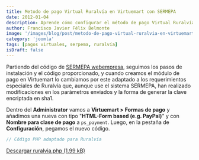 ```yaml
---
title: Metodo de pago Virtual Ruralvía en Virtuemart con SERMEPA
date: 2012-01-04
description: Aprende cómo configurar el método de pago Virtual Ruralvía en Virtuemart utilizando el sistema SERMEPA, con instrucciones detalladas y código adaptado.
author: Francisco Javier Félix Belmonte
image: '/images/blog/post/metodo-de-pago-virtual-ruralvia-en-virtuemart-con-sermepa.webp'
category: 'joomla'
tags: [pagos virtuales, serpema, ruralvía]
isDraft: false
---
```


Partiendo del código de [SERMEPA webempresa](http://www.webempresa.com/blog/item/307-configuracion-de-la-pasarela-de-pago-sermepa-en-virtuemart.html), seguimos los pasos de instalación y el código proporcionado, y cuando creamos el módulo de pago en Virtuemart lo cambiamos por este adaptado a los requerimientos especiales de Ruralvía que, aunque use el sistema SERMEPA, han realizado modificaciones en los parámetros enviados y la forma de generar la clave encriptada en sha1.

Dentro del **Administrator** vamos a **Virtuemart > Formas de pago** y añadimos una nueva con tipo "**HTML-Form based (e.g. PayPal)**" y con **Nombre para clase de pago** a `ps_payment`. Luego, en la pestaña de **Configuración**, pegamos el nuevo código.

```php
// Código PHP adaptado para Ruralvía
```

[Descargar ruralvia.php (1.99 kB)](https://inode64.com)